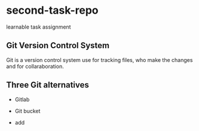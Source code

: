 # second-task-repo
learnable task assignment

## Git Version Control System

Git is a version control system use for tracking files, who make the changes and for collaraboration.

## Three Git alternatives 

- Gitlab
- Git bucket

- add
